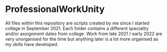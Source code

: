 # ProfessionalWorkUnity
All files within this repository are scripts created by me since I started college in September 2021. Each folder contains a different speciality and/or assignment dates
from college. Work from late 2021 / early 2022 are very unorganised for the time but anything later is a lot more organised as my skills have developed.
